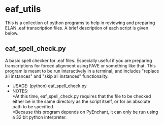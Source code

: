 # eaf_utils
This is a collection of python programs to help in reviewing and preparing ELAN .eaf transcription files. A brief description of each script is given below.

## eaf_spell_check.py
A basic spell checker for .eaf files. Especially useful if you are preparing transcriptions for forced alignment using FAVE or something like that. This program is meant to be run interactively in a terminal, and includes "replace all instances" and "skip all instances" functionality. 

* USAGE: (python) eaf_spell_check.py <file>
* NOTES:  
  *At this time, eaf_spell_check.py requires that the file to be checked either be in the same directory as the script itself, or for an absolute path to be specified.  
  *Because this program depends on PyEnchant, it can only be run using a 32 bit python interpreter.  
  
